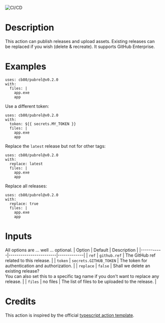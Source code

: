 ![CI/CD](https://github.com/cb80/pubrel/workflows/CI/CD/badge.svg)

# Description

This action can publish releases and upload assets. Existing releases can be
replaced if you wish (delete & recreate). It supports GitHub Enterprise.

# Examples
```
uses: cb80/pubrel@v0.2.0
with:
  files: |
    app.exe
    app
```

Use a different token:
```
uses: cb80/pubrel@v0.2.0
with:
  token: ${{ secrets.MY_TOKEN }}
  files: |
    app.exe
    app
```

Replace the `latest` release but not for other tags:
```
uses: cb80/pubrel@v0.2.0
with:
  replace: latest
  files: |
    app.exe
    app
```

Replace all releases:
```
uses: cb80/pubrel@v0.2.0
with:
  replace: true
  files: |
    app.exe
    app
```

# Inputs

All options are ... well ... optional.
| Option    | Default                | Description |
|-----------|------------------------|-------------|
| `ref`     | `github.ref`           | The GitHub ref related to this release. |
| `token`   | `secrets.GITHUB_TOKEN` | The token for authentication and authorization. |
| `replace` | `false`                | Shall we delete an existing release?<br>You can also set this to a specific tag name if you don't want to replace any release. |
| `files`   | no files               | The list of files to be uploaded to the release. |

# Credits

This action is inspired by the official [typescript action template][tstpl].

[tstpl]: https://github.com/actions/typescript-action
